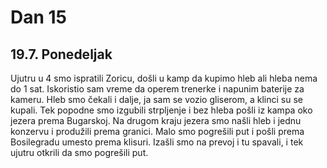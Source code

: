 # Dan 15

## 19.7. Ponedeljak

Ujutru u 4 smo ispratili Zoricu, došli u kamp da kupimo hleb ali hleba nema do 1 sat. Iskoristio sam vreme da operem trenerke i napunim baterije za kameru. Hleb smo čekali i dalje, ja sam se vozio gliserom, a klinci su se kupali. Tek popodne smo izgubili strpljenje i bez hleba pošli iz kampa oko jezera prema Bugarskoj. Na drugom kraju jezera smo našli hleb i jednu konzervu i produžili prema granici. Malo smo pogrešili put i pošli prema Bosilegradu umesto prema klisuri. Izašli smo na prevoj i tu spavali, i tek ujutru otkrili da smo pogrešili put.
